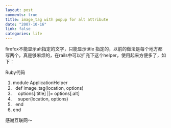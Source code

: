 ```yaml
--- 
layout: post
comments: true
title: image_tag with popup for alt attribute
date: "2007-10-16"
link: false
categories: life
---
```

<p>firefox不能显示alt指定的文字，只能显示title 指定的，以前的做法是每个地方都写两个，真是够麻烦的，在rails中可以扩充下这个helper，使用起来方便多了，如下：</p>
<p>
<div class="codeText">
<div class="codeHead">Ruby代码</div>
<ol start="1" class="dp-rb">
    <li class="alt"><span><span class="keyword">module</span><span>&nbsp;ApplicationHelper&nbsp;&nbsp;</span></span></li>
    <li class=""><span>&nbsp;&nbsp;<span class="keyword">def</span><span>&nbsp;image_tag(location,&nbsp;options)&nbsp;&nbsp;</span></span></li>
    <li class="alt"><span>&nbsp;&nbsp;&nbsp;&nbsp;options[<span class="symbol">:title</span><span>]&nbsp;||=&nbsp;options[</span><span class="symbol">:alt</span><span>]&nbsp;&nbsp;</span></span></li>
    <li class=""><span>&nbsp;&nbsp;&nbsp;&nbsp;<span class="keyword">super</span><span>(location,&nbsp;options)&nbsp;&nbsp;</span></span></li>
    <li class="alt"><span>&nbsp;&nbsp;<span class="keyword">end</span><span>&nbsp;&nbsp;</span></span></li>
    <li class=""><span><span class="keyword">end</span><span>&nbsp;&nbsp;</span></span></li>
</ol>
</div>
感谢互联网～</p>
